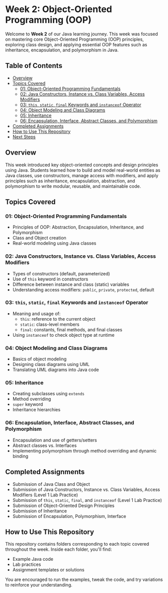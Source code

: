 # Week 2: Object-Oriented Programming (OOP)

Welcome to **Week 2** of our Java learning journey. This week was focused on mastering core Object-Oriented Programming (OOP) principles, exploring class design, and applying essential OOP features such as inheritance, encapsulation, and polymorphism in Java.

## Table of Contents
- [Overview](#overview)
- [Topics Covered](#topics-covered)
  - [01: Object-Oriented Programming Fundamentals](#01-object-oriented-programming-fundamentals)
  - [02: Java Constructors, Instance vs. Class Variables, Access Modifiers](#02-java-constructors-instance-vs-class-variables-access-modifiers)
  - [03: `this`, `static`, `final` Keywords and `instanceof` Operator](#03-this-static-final-keywords-and-instanceof-operator)
  - [04: Object Modeling and Class Diagrams](#04-object-modeling-and-class-diagrams)
  - [05: Inheritance](#05-inheritance)
  - [06: Encapsulation, Interface, Abstract Classes, and Polymorphism](#06-encapsulation-interface-abstract-classes-and-polymorphism)
- [Completed Assignments](#completed-assignments)
- [How to Use This Repository](#how-to-use-this-repository)
- [Next Steps](#next-steps)

## Overview

This week introduced key object-oriented concepts and design principles using Java. Students learned how to build and model real-world entities as Java classes, use constructors, manage access with modifiers, and apply principles such as inheritance, encapsulation, abstraction, and polymorphism to write modular, reusable, and maintainable code.

## Topics Covered

### 01: Object-Oriented Programming Fundamentals
- Principles of OOP: Abstraction, Encapsulation, Inheritance, and Polymorphism
- Class and Object creation
- Real-world modeling using Java classes

### 02: Java Constructors, Instance vs. Class Variables, Access Modifiers
- Types of constructors (default, parameterized)
- Use of `this` keyword in constructors
- Difference between instance and class (static) variables
- Understanding access modifiers: `public`, `private`, `protected`, default

### 03: `this`, `static`, `final` Keywords and `instanceof` Operator
- Meaning and usage of:
  - `this`: reference to the current object
  - `static`: class-level members
  - `final`: constants, final methods, and final classes
- Using `instanceof` to check object type at runtime

### 04: Object Modeling and Class Diagrams
- Basics of object modeling
- Designing class diagrams using UML
- Translating UML diagrams into Java code

### 05: Inheritance
- Creating subclasses using `extends`
- Method overriding
- `super` keyword
- Inheritance hierarchies

### 06: Encapsulation, Interface, Abstract Classes, and Polymorphism
- Encapsulation and use of getters/setters
- Abstract classes vs. Interfaces
- Implementing polymorphism through method overriding and dynamic binding

## Completed Assignments
- Submission of Java Class and Object
- Submission of Java Constructors, Instance vs. Class Variables, Access Modifiers (Level 1 Lab Practice)
- Submission of `this`, `static`, `final`, and `instanceof` (Level 1 Lab Practice)
- Submission of Object-Oriented Design Principles
- Submission of Inheritance
- Submission of Encapsulation, Polymorphism, Interface

## How to Use This Repository

This repository contains folders corresponding to each topic covered throughout the week. Inside each folder, you'll find:
- Example Java code
- Lab practices
- Assignment templates or solutions

You are encouraged to run the examples, tweak the code, and try variations to reinforce your understanding.

